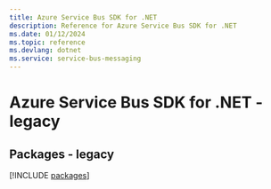 ```yaml
---
title: Azure Service Bus SDK for .NET
description: Reference for Azure Service Bus SDK for .NET
ms.date: 01/12/2024
ms.topic: reference
ms.devlang: dotnet
ms.service: service-bus-messaging
---
```

# Azure Service Bus SDK for .NET - legacy
## Packages - legacy
[!INCLUDE [packages](service-bus-index.md)]